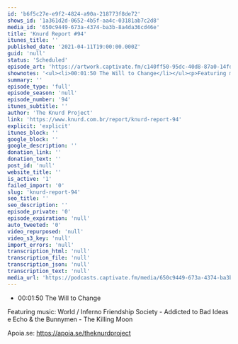 ```yaml
---
id: 'b6f5c27e-e9f2-4824-a90a-218773f8de72'
shows_id: '1a361d2d-0652-4b5f-aa4c-03181ab7c2d8'
media_id: '650c9449-673a-4374-ba3b-8a4da36cd46e'
title: 'Knurd Report #94'
itunes_title: ''
published_date: '2021-04-11T19:00:00.000Z'
guid: 'null'
status: 'Scheduled'
episode_art: 'https://artwork.captivate.fm/c140ff50-95dc-40d8-87a0-14fd44445825/aPAa1iKdE3QAfmpEpctO7ImB.jpg'
shownotes: '<ul><li>00:01:50 The Will to Change</li></ul><p>Featuring music: World / Inferno Friendship Society - Addicted to Bad Ideas e Echo &amp; the Bunnymen - The Killing Moon</p><p>Apoia.se: https://apoia.se/theknurdproject</p>'
summary: ''
episode_type: 'full'
episode_season: 'null'
episode_number: '94'
itunes_subtitle: ''
author: 'The Knurd Project'
link: 'https://www.knurd.com.br/report/knurd-report-94'
explicit: 'explicit'
itunes_block: ''
google_block: ''
google_description: ''
donation_link: ''
donation_text: ''
post_id: 'null'
website_title: ''
is_active: '1'
failed_import: '0'
slug: 'knurd-report-94'
seo_title: ''
seo_description: ''
episode_private: '0'
episode_expiration: 'null'
auto_tweeted: '0'
video_repurposed: 'null'
video_s3_key: 'null'
import_errors: 'null'
transcription_html: 'null'
transcription_file: 'null'
transcription_json: 'null'
transcription_text: 'null'
media_url: 'https://podcasts.captivate.fm/media/650c9449-673a-4374-ba3b-8a4da36cd46e/knurd94.mp3'
---
```

*   00:01:50 The Will to Change

Featuring music: World / Inferno Friendship Society - Addicted to Bad Ideas e Echo & the Bunnymen - The Killing Moon

Apoia.se: https://apoia.se/theknurdproject